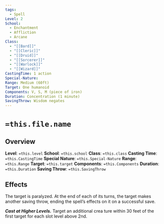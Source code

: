 ```yaml
---
tags:
  - Spell
Level: 2
School:
  - Enchantment
  - Affliction
  - Arcane
Class:
  - "[[Bard]]"
  - "[[Cleric]]"
  - "[[Druid]]"
  - "[[Sorcerer]]"
  - "[[Warlock]]"
  - "[[Wizard]]"
CastingTime: 1 action
Special-Nature: 
Range: Medium (60ft)
Target: One humanoid
Components: V, S, M (piece of iron)
Duration: Concentration (1 minute)
SavingThrow: Wisdom negates
---
```

# `=this.file.name`

## Overview
**Level**: `=this.level`
**School**: `=this.school`
**Class**: `=this.class`
**Casting Time**: `=this.CastingTime`
**Special Nature**: `=this.Special-Nature`
**Range**: `=this.Range`
**Target**: `=this.target`
**Components**: `=this.Components`
**Duration**: `=this.Duration`
**Saving Throw**: `=this.SavingThrow`
## Effects
The target is paralyzed. At the end of each of its turns, the target makes another saving throw, ending the spell’s effects on it on a successful save.

***Cast at Higher Levels.*** Target an additional crea ture within 30 feet of the first target for each slot level above 2nd.
